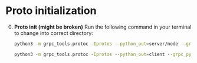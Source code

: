 # Proto initialization

0. **Proto init (might be broken)**
   Run the following command in your terminal to change into correct directory:
   ```bash
   python3 -m grpc_tools.protoc -Iprotos --python_out=server/node --grpc_python_out=server/node protos/chat.proto
   ```
   ```bash
   python3 -m grpc_tools.protoc -Iprotos --python_out=client --grpc_python_out=client protos/chat.proto
   ```
